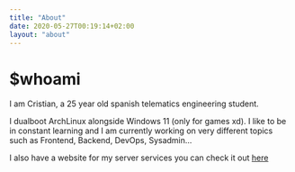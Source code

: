```yaml
---
title: "About"
date: 2020-05-27T00:19:14+02:00
layout: "about"
---
```

# $whoami

I am Cristian, a 25 year old spanish telematics engineering student.

I dualboot ArchLinux alongside Windows 11 (only for games xd). I like to be in constant learning and I am currently working on very different topics such as Frontend, Backend, DevOps, Sysadmin...

I also have a website for my server services you can check it out [here](https://server.crstian.me/)
